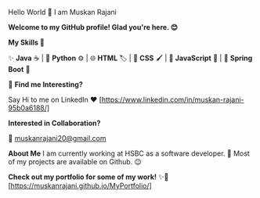 Hello World 👋 I am Muskan Rajani

**Welcome to my GitHub profile! Glad you're here. 😊**

**My Skills 🚀**

✨ **Java** ☕ | 🐍 **Python** ⚙️ | 🌐 **HTML** 🏷️ | 🎨 **CSS** 🖌️ | 📜 **JavaScript** 🚀 | 🌱 **Spring Boot** 🌿

🎯 **Find me Interesting?**

Say Hi to me on LinkedIn ❤️ [https://www.linkedin.com/in/muskan-rajani-95b0a6188/]

**Interested in Collaboration?**  

💌 muskanrajani20@gmail.com

**About Me**
I am currently working at HSBC as a software developer. 👾 Most of my projects are available on Github. 😉

**Check out my portfolio for some of my work!**
✨🔗 [https://muskanrajani.github.io/MyPortfolio/]
